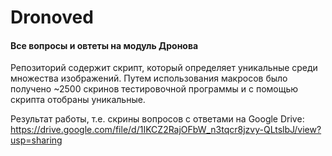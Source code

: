 # Dronoved
#### Все вопросы и овтеты на модуль Дронова 
Репозиторий содержит скрипт, который определяет уникальные среди множества изображений. Путем использования макросов было получено ~2500 скринов тестировочной программы и с помощью скрипта отобраны уникальные. 

Результат работы, т.е. скрины вопросов с ответами на Google Drive:
https://drive.google.com/file/d/1IKCZ2RajOFbW_n3tqcr8jzvy-QLtslbJ/view?usp=sharing
